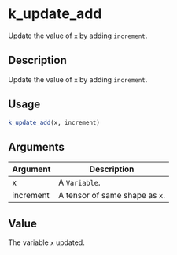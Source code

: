 # k_update_add


Update the value of ``x`` by adding ``increment``.




## Description

Update the value of ``x`` by adding ``increment``.





## Usage
```r
k_update_add(x, increment)
```




## Arguments


Argument      |Description
------------- |----------------
x | A ``Variable``.
increment | A tensor of same shape as ``x``.





## Value

The variable ``x`` updated.





